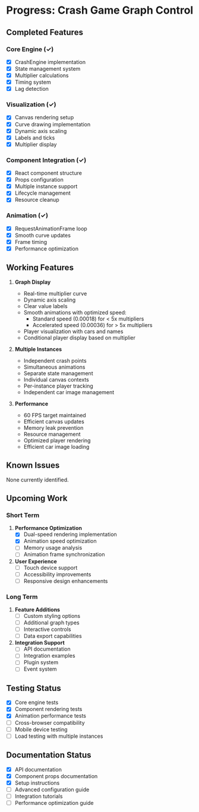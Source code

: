 # Progress: Crash Game Graph Control

## Completed Features

### Core Engine (✓)
- [x] CrashEngine implementation
- [x] State management system
- [x] Multiplier calculations
- [x] Timing system
- [x] Lag detection

### Visualization (✓)
- [x] Canvas rendering setup
- [x] Curve drawing implementation
- [x] Dynamic axis scaling
- [x] Labels and ticks
- [x] Multiplier display

### Component Integration (✓)
- [x] React component structure
- [x] Props configuration
- [x] Multiple instance support
- [x] Lifecycle management
- [x] Resource cleanup

### Animation (✓)
- [x] RequestAnimationFrame loop
- [x] Smooth curve updates
- [x] Frame timing
- [x] Performance optimization

## Working Features
1. **Graph Display**
   - Real-time multiplier curve
   - Dynamic axis scaling
   - Clear value labels
   - Smooth animations with optimized speed:
     - Standard speed (0.00018) for < 5x multipliers
     - Accelerated speed (0.00036) for > 5x multipliers
   - Player visualization with cars and names
   - Conditional player display based on multiplier

2. **Multiple Instances**
   - Independent crash points
   - Simultaneous animations
   - Separate state management
   - Individual canvas contexts
   - Per-instance player tracking
   - Independent car image management

3. **Performance**
   - 60 FPS target maintained
   - Efficient canvas updates
   - Memory leak prevention
   - Resource management
   - Optimized player rendering
   - Efficient car image loading

## Known Issues
None currently identified.

## Upcoming Work

### Short Term
1. **Performance Optimization**
   - [x] Dual-speed rendering implementation
   - [x] Animation speed optimization
   - [ ] Memory usage analysis
   - [ ] Animation frame synchronization

2. **User Experience**
   - [ ] Touch device support
   - [ ] Accessibility improvements
   - [ ] Responsive design enhancements

### Long Term
1. **Feature Additions**
   - [ ] Custom styling options
   - [ ] Additional graph types
   - [ ] Interactive controls
   - [ ] Data export capabilities

2. **Integration Support**
   - [ ] API documentation
   - [ ] Integration examples
   - [ ] Plugin system
   - [ ] Event system

## Testing Status
- [x] Core engine tests
- [x] Component rendering tests
- [x] Animation performance tests
- [ ] Cross-browser compatibility
- [ ] Mobile device testing
- [ ] Load testing with multiple instances

## Documentation Status
- [x] API documentation
- [x] Component props documentation
- [x] Setup instructions
- [ ] Advanced configuration guide
- [ ] Integration tutorials
- [ ] Performance optimization guide
